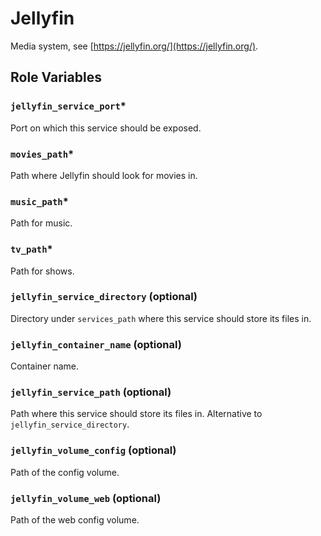 # Jellyfin

Media system, see [https://jellyfin.org/](https://jellyfin.org/).

## Role Variables

### `jellyfin_service_port`*
Port on which this service should be exposed.

### `movies_path`*
Path where Jellyfin should look for movies in.

### `music_path`*
Path for music.

### `tv_path`*
Path for shows.

### `jellyfin_service_directory` (optional)
Directory under `services_path` where this service should store its files in.

### `jellyfin_container_name` (optional)
Container name.

### `jellyfin_service_path` (optional)
Path where this service should store its files in. Alternative to `jellyfin_service_directory`.

### `jellyfin_volume_config` (optional)
Path of the config volume.

### `jellyfin_volume_web` (optional)
Path of the web config volume.